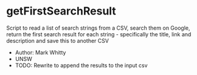 # getFirstSearchResult
Script to read a list of search strings from a CSV, search them on Google, return the 
first search result for each string - specifically the title, link and description
and save this to another CSV
 - Author: Mark Whitty
 - UNSW
 - TODO: Rewrite to append the results to the input csv
